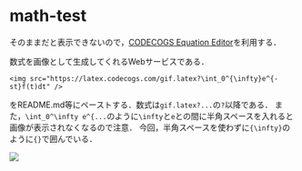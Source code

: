 # math-test

そのままだと表示できないので，[CODECOGS Equation Editor](https://www.codecogs.com/latex/eqneditor.php)を利用する．

数式を画像として生成してくれるWebサービスである．

```
<img src="https://latex.codecogs.com/gif.latex?\int_0^{\infty}e^{-st}f(t)dt" />
```

をREADME.md等にペーストする．数式は`gif.latex?...`の`?`以降である．
また，`\int_0^\infty e^{...`のように`\infty`と`e`との間に半角スペースを入れると画像が表示されなくなるので注意．
今回，半角スペースを使わずに`{\infty}`のように`{}`で囲んでいる．

<img src="https://latex.codecogs.com/gif.latex?\int_0^{\infty}e^{-st}f(t)dt" />
